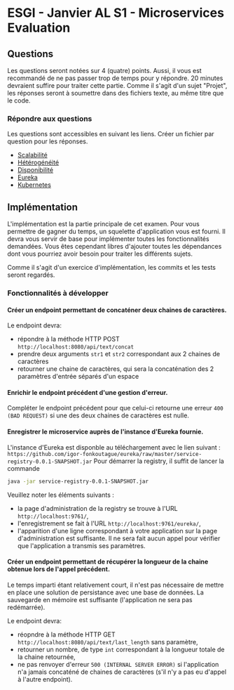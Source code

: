 # ESGI - Janvier AL S1 - Microservices Evaluation

## Questions

Les questions seront notées sur 4 (quatre) points. Aussi, il vous est recommandé de ne pas passer trop
de temps pour y répondre. 20 minutes devraient suffire pour traiter cette partie. Comme il s'agit d'un
sujet "Projet", les réponses seront à soumettre dans des fichiers texte, au même titre que le code.

### Répondre aux questions

Les questions sont accessibles en suivant les liens. Créer un fichier par question pour les réponses.

- [Scalabilité](./questions/SCALABILITY.md)
- [Hétérogénéité](./questions/HETEROGENEITY.md)
- [Disponibilité](./questions/AVAILABILITY.md)
- [Eureka](./questions/EUREKA.md)
- [Kubernetes](./questions/K8S.md)


## Implémentation

L'implémentation est la partie principale de cet examen. Pour vous permettre de gagner du temps, un
squelette d'application vous est fourni. Il devra vous servir de base pour implémenter toutes les
fonctionnalités demandées. Vous êtes cependant libres d'ajouter toutes les dépendances dont vous 
pourriez avoir besoin pour traiter les différents sujets.

Comme il s'agit d'un exercice d'implémentation, les commits et les tests seront regardés.

### Fonctionnalités à développer

#### Créer un endpoint permettant de concaténer deux chaines de caractères.
Le endpoint devra:
  - répondre à la méthode HTTP POST `http://localhost:8080/api/text/concat`
  - prendre deux arguments `str1` et `str2` correspondant aux 2 chaines de caractères
  - retourner une chaine de caractères, qui sera la concaténation des 2 paramètres d'entrée séparés
  d'un espace

#### Enrichir le endpoint précédent d'une gestion d'erreur.
Compléter le endpoint précédent pour que celui-ci retourne une erreur `400 (BAD REQUEST)` si une
des deux chaines de caractères est nulle.

#### Enregistrer le microservice auprès de l'instance d'Eureka  fournie.
L'instance d'Eureka est disponble au téléchargement avec le lien suivant :
`https://github.com/igor-fonkoutague/eureka/raw/master/service-registry-0.0.1-SNAPSHOT.jar`
Pour démarrer la registry, il suffit de lancer la commande
```bash
java -jar service-registry-0.0.1-SNAPSHOT.jar
```
Veuillez noter les éléments suivants :

  - la page d'administration de la registry se trouve à l'URL `http://localhost:9761/`,
  - l'enregistrement se fait à l'URL `http://localhost:9761/eureka/`,
  - l'apparition d'une ligne correspondant à votre application sur la page d'administration est
  suffisante. Il ne sera fait aucun appel pour vérifier que l'application a transmis ses paramètres.
  
#### Créer un endpoint permettant de récupérer la longueur de la chaine obtenue lors de l'appel précédent.
Le temps imparti étant relativement court, il n'est pas nécessaire de mettre en place une solution de
persistance avec une base de données. La sauvegarde en mémoire est suffisante (l'application ne sera pas
redémarrée).

Le endpoint devra:
  - réopndre à la méthode HTTP GET `http://localhost:8080/api/text/last_length` sans paramètre,
  - retourner un nombre, de type `int` correspondant à la longueur totale de la chaine retournée,
  - ne pas renvoyer d'erreur `500 (INTERNAL SERVER ERROR)` si l'application n'a jamais concaténé 
  de chaines de caractères (s'il n'y a pas eu d'appel à l'autre endpoint).
